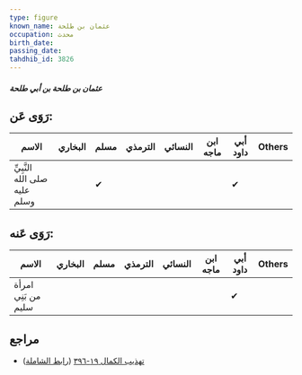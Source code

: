 ```yaml
---
type: figure
known_name: عثمان بن طلحة
occupation: محدث
birth_date:
passing_date:
tahdhib_id: 3826
---
```

##### عثمان بن طلحة بن أبي طلحة

## رَوَى عَن:
| الاسم                         | البخاري | مسلم | الترمذي | النسائي | ابن ماجه | أبي داود | Others |
| ----------------------------- | ------- | ---- | ------- | ------- | -------- | -------- | ------ |
| النَّبِيِّ صلى الله عليه وسلم |         | ✔    |         |         |          | ✔        |        |
## رَوَى عَنه:
| الاسم               | البخاري | مسلم | الترمذي | النسائي | ابن ماجه | أبي داود | Others |
| ------------------- | ------- | ---- | ------- | ------- | -------- | -------- | ------ |
| امرأة من بَنِي سليم |         |      |         |         |          | ✔        |        |
## مراجع
- [تهذيب الكمال ١٩-٣٩٦](obsidian://open?vault=Tahdhib-al-Kamal&file=Figures/٣٨٢٦-عثمان%20بن%20طلحة%20بن%20أبي%20طلحة) ([رابط الشاملة](https://shamela.ws/book/3722/9970))